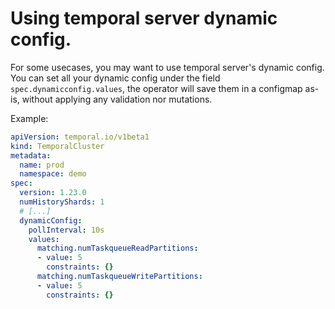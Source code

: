 # Using temporal server dynamic config.

For some usecases, you may want to use temporal server's dynamic config.
You can set all your dynamic config under the field `spec.dynamicconfig.values`, the operator will save them in a configmap as-is, without applying any validation nor mutations.

Example:
```yaml
apiVersion: temporal.io/v1beta1
kind: TemporalCluster
metadata:
  name: prod
  namespace: demo
spec:
  version: 1.23.0
  numHistoryShards: 1
  # [...]
  dynamicConfig:
    pollInterval: 10s
    values:
      matching.numTaskqueueReadPartitions:
      - value: 5
        constraints: {}
      matching.numTaskqueueWritePartitions:
      - value: 5
        constraints: {}
```